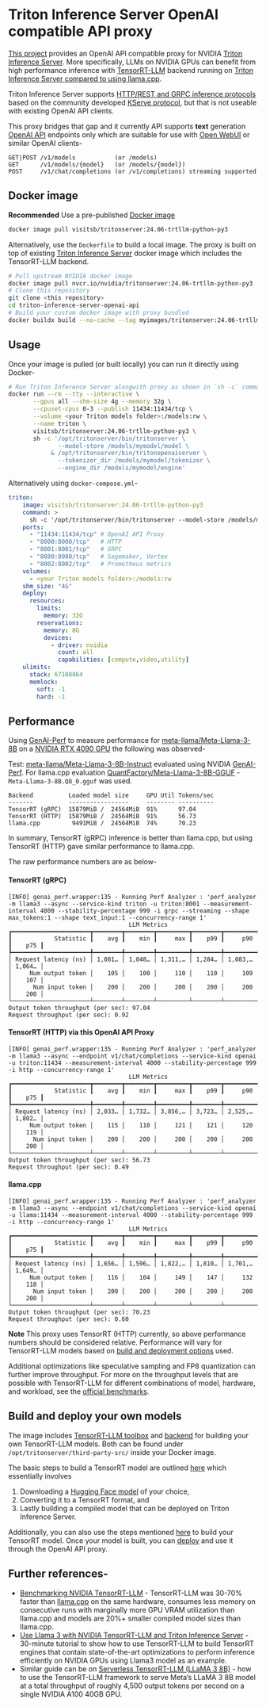 # Triton Inference Server OpenAI compatible API proxy
[This project](https://github.com/visitsb/triton-inference-server-openai-api) provides an OpenAI API compatible proxy for NVIDIA [Triton Inference Server](https://www.nvidia.com/en-us/ai-data-science/products/triton-inference-server/). More specifically, LLMs on NVIDIA GPUs can benefit from high performance inference with [TensorRT-LLM](https://developer.nvidia.com/tensorrt#inference) backend running on [Triton Inference Server compared to using llama.cpp](https://jan.ai/post/benchmarking-nvidia-tensorrt-llm#key-findings).

Triton Inference Server supports [HTTP/REST and GRPC inference protocols](https://github.com/triton-inference-server/server/blob/main/docs/customization_guide/inference_protocols.md) based on the community developed [KServe protocol](https://github.com/kserve/kserve/tree/master/docs/predict-api/v2), but that is not useable with existing OpenAI API clients.

This proxy bridges that gap and it currently API supports **text** generation [OpenAI API](https://platform.openai.com/docs/api-reference/introduction) endpoints only which are suitable for use with [Open WebUI](https://docs.openwebui.com/) or similar OpenAI clients-
```text
GET|POST /v1/models           (or /models)
GET      /v1/models/{model}   (or /models/{model})
POST     /v1/chat/completions (or /v1/completions) streaming supported
```

## Docker image
**Recommended** Use a pre-published [Docker image](https://hub.docker.com/r/visitsb/tritonserver)
```bash
docker image pull visitsb/tritonserver:24.06-trtllm-python-py3
```

Alternatively, use the `Dockerfile` to build a local image. The proxy is built on top of existing [Triton Inference Server](https://catalog.ngc.nvidia.com/orgs/nvidia/containers/tritonserver) docker image which includes the TensorRT-LLM backend.

```bash
# Pull upstream NVIDIA docker image
docker image pull nvcr.io/nvidia/tritonserver:24.06-trtllm-python-py3
# Clone this repository
git clone <this repository>
cd triton-inference-server-openai-api
# Build your custom docker image with proxy bundled
docker buildx build --no-cache --tag myimages/tritonserver:24.06-trtllm-python-py3 .
```

## Usage
Once your image is pulled (or built locally) you can run it directly using Docker-
```bash
# Run Triton Inference Server alongwith proxy as shoen in `sh -c` command
docker run --rm --tty --interactive \
       --gpus all --shm-size 4g --memory 32g \
       --cpuset-cpus 0-3 --publish 11434:11434/tcp \
       --volume <your Triton models folder>:/models:rw \
       --name triton \
       visitsb/tritonserver:24.06-trtllm-python-py3 \
       sh -c '/opt/tritonserver/bin/tritonserver \
              --model-store /models/mymodel/model \
            & /opt/tritonserver/bin/tritonopenaiserver \
              --tokenizer_dir /models/mymodel/tokenizer \
              --engine_dir /models/mymodel/engine'
```

Alternatively using `docker-compose.yml`-
```yaml
triton:
    image: visitsb/tritonserver:24.06-trtllm-python-py3
    command: >
      sh -c '/opt/tritonserver/bin/tritonserver --model-store /models/mymodel/model & /opt/tritonserver/bin/tritonopenaiserver --tokenizer_dir /models/mymodel/tokenizer --engine_dir /models/mymodel/engine'
    ports:
      - "11434:11434/tcp" # OpenAI API Proxy
      - "8000:8000/tcp"   # HTTP
      - "8001:8001/tcp"   # GRPC
      - "8080:8080/tcp"   # Sagemaker, Vertex
      - "8002:8002/tcp"   # Prometheus metrics
    volumes:
      - <your Triton models folder>:/models:rw
    shm_size: "4G"
    deploy:
      resources:
        limits:
          memory: 32G
        reservations:
          memory: 8G
          devices: 
            - driver: nvidia
              count: all
              capabilities: [compute,video,utility]
    ulimits:
      stack: 67108864
      memlock:
        soft: -1
        hard: -1
```

## Performance
Using [GenAI-Perf](https://github.com/triton-inference-server/client/tree/main/src/c%2B%2B/perf_analyzer/genai-perf) to measure performance for [meta-llama/Meta-Llama-3-8B](https://huggingface.co/meta-llama/Meta-Llama-3-8B) on a [NVIDIA RTX 4090 GPU](https://www.nvidia.com/en-us/geforce/graphics-cards/40-series/rtx-4090/) the following was observed-

Test: [meta-llama/Meta-Llama-3-8B-Instruct](https://huggingface.co/meta-llama/Meta-Llama-3-8B-Instruct) evaluated using NVIDIA [GenAI-Perf](https://docs.nvidia.com/deeplearning/triton-inference-server/user-guide/docs/client/src/c%2B%2B/perf_analyzer/genai-perf/docs/tutorial.html#openai-chat-completions-api). For llama.cpp evaluation [QuantFactory/Meta-Llama-3-8B-GGUF](https://huggingface.co/QuantFactory/Meta-Llama-3-8B-GGUF) - `Meta-Llama-3-8B.Q8_0.gguf` was used.

```text
Backend          Loaded model size     GPU Util Tokens/sec
-------          -----------------     -------- ----------
TensorRT (gRPC)  15879MiB /  24564MiB  91%      97.04
TensorRT (HTTP)  15879MiB /  24564MiB  91%      56.73 
llama.cpp         9491MiB /  24564MiB  74%      70.23
```

In summary, TensorRT (gRPC) inference is better than llama.cpp, but using TensorRT (HTTP) gave similar performance to llama.cpp.

The raw performance numbers are as below-
#### TensorRT (gRPC)
```text
[INFO] genai_perf.wrapper:135 - Running Perf Analyzer : 'perf_analyzer -m llama3 --async --service-kind triton -u triton:8001 --measurement-interval 4000 --stability-percentage 999 -i grpc --streaming --shape max_tokens:1 --shape text_input:1 --concurrency-range 1'
                                  LLM Metrics                                   
┏━━━━━━━━━━━━━━━━━━━━━━┳━━━━━━━━┳━━━━━━━━┳━━━━━━━━━┳━━━━━━━━┳━━━━━━━━━┳━━━━━━━━┓
┃            Statistic ┃    avg ┃    min ┃     max ┃    p99 ┃     p90 ┃    p75 ┃
┡━━━━━━━━━━━━━━━━━━━━━━╇━━━━━━━━╇━━━━━━━━╇━━━━━━━━━╇━━━━━━━━╇━━━━━━━━━╇━━━━━━━━┩
│ Request latency (ns) │ 1,081… │ 1,048… │ 1,311,… │ 1,284… │ 1,083,… │ 1,064… │
│     Num output token │    105 │    100 │     110 │    110 │     109 │    107 │
│      Num input token │    200 │    200 │     200 │    200 │     200 │    200 │
└──────────────────────┴────────┴────────┴─────────┴────────┴─────────┴────────┘
Output token throughput (per sec): 97.04
Request throughput (per sec): 0.92
```

#### TensorRT (HTTP) via this OpenAI API Proxy
```text
[INFO] genai_perf.wrapper:135 - Running Perf Analyzer : 'perf_analyzer -m llama3 --async --endpoint v1/chat/completions --service-kind openai -u triton:11434 --measurement-interval 4000 --stability-percentage 999 -i http --concurrency-range 1'
                                  LLM Metrics                                   
┏━━━━━━━━━━━━━━━━━━━━━━┳━━━━━━━━┳━━━━━━━━┳━━━━━━━━━┳━━━━━━━━┳━━━━━━━━━┳━━━━━━━━┓
┃            Statistic ┃    avg ┃    min ┃     max ┃    p99 ┃     p90 ┃    p75 ┃
┡━━━━━━━━━━━━━━━━━━━━━━╇━━━━━━━━╇━━━━━━━━╇━━━━━━━━━╇━━━━━━━━╇━━━━━━━━━╇━━━━━━━━┩
│ Request latency (ns) │ 2,033… │ 1,732… │ 3,856,… │ 3,723… │ 2,525,… │ 1,802… │
│     Num output token │    115 │    110 │     121 │    121 │     120 │    119 │
│      Num input token │    200 │    200 │     200 │    200 │     200 │    200 │
└──────────────────────┴────────┴────────┴─────────┴────────┴─────────┴────────┘
Output token throughput (per sec): 56.73
Request throughput (per sec): 0.49
```

#### llama.cpp
```text
[INFO] genai_perf.wrapper:135 - Running Perf Analyzer : 'perf_analyzer -m llama3 --async --endpoint v1/chat/completions --service-kind openai -u llama:11434 --measurement-interval 4000 --stability-percentage 999 -i http --concurrency-range 1'
                                  LLM Metrics                                   
┏━━━━━━━━━━━━━━━━━━━━━━┳━━━━━━━━┳━━━━━━━━┳━━━━━━━━━┳━━━━━━━━┳━━━━━━━━━┳━━━━━━━━┓
┃            Statistic ┃    avg ┃    min ┃     max ┃    p99 ┃     p90 ┃    p75 ┃
┡━━━━━━━━━━━━━━━━━━━━━━╇━━━━━━━━╇━━━━━━━━╇━━━━━━━━━╇━━━━━━━━╇━━━━━━━━━╇━━━━━━━━┩
│ Request latency (ns) │ 1,656… │ 1,596… │ 1,822,… │ 1,810… │ 1,701,… │ 1,649… │
│     Num output token │    116 │    104 │     149 │    147 │     132 │    118 │
│      Num input token │    200 │    200 │     200 │    200 │     200 │    200 │
└──────────────────────┴────────┴────────┴─────────┴────────┴─────────┴────────┘
Output token throughput (per sec): 70.23
Request throughput (per sec): 0.60
```

**Note** This proxy uses TensorRT (HTTP) currently, so above performance numbers should be considered relative. Performance will vary for TensorRT-LLM models based on [build and deployment options](https://github.com/triton-inference-server/tensorrtllm_backend?tab=readme-ov-file#using-the-tensorrt-llm-backend) used.

Additional optimizations like speculative sampling and FP8 quantization can further improve throughput. For more on the throughput levels that are possible with TensorRT-LLM for different combinations of model, hardware, and workload, see the [official benchmarks](https://github.com/NVIDIA/TensorRT-LLM/blob/main/docs/source/performance/perf-overview.md).

## Build and deploy your own models
The image includes [TensorRT-LLM toolbox](https://github.com/NVIDIA/TensorRT-LLM.git) and [backend](https://github.com/triton-inference-server/tensorrtllm_backend.git) for building your own TensorRT-LLM models. Both can be found under `/opt/tritonserver/third-party-src/` inside your Docker image.

The basic steps to build a TensorRT model are outlined [here](https://github.com/triton-inference-server/tensorrtllm_backend?tab=readme-ov-file#using-the-tensorrt-llm-backend) which essentially involves
1. Downloading a [Hugging Face model](https://huggingface.co/models) of your choice, 
2. Converting it to a TensorRT format, and 
3. Lastly building a compiled model that can be deployed on Triton Inference Server. 

Additionally, you can also use the steps mentioned [here](https://nvidia.github.io/TensorRT-LLM/quick-start-guide.html#retrieve-the-model-weights) to build your TensorRT model. Once your model is built, you can [deploy](https://nvidia.github.io/TensorRT-LLM/quick-start-guide.html#deploy-with-triton-inference-server) and use it through the OpenAI API proxy.

## Further references-
 - [Benchmarking NVIDIA TensorRT-LLM](https://jan.ai/post/benchmarking-nvidia-tensorrt-llm) - TensorRT-LLM was 30-70% faster than [llama.cpp](https://github.com/ggerganov/llama.cpp) on the same hardware, consumes less memory on consecutive runs with marginally more GPU VRAM utilization than llama.cpp and models are 20%+ smaller compiled model sizes than llama.cpp.
 - [Use Llama 3 with NVIDIA TensorRT-LLM and Triton Inference Server](https://docs.lxp.lu/howto/llama3-triton/) - 30-minute tutorial to show how to use TensorRT-LLM to build TensorRT engines that contain state-of-the-art optimizations to perform inference efficiently on NVIDIA GPUs using Llama3 model as an example. 
 - Similar guide can be on [Serverless TensorRT-LLM (LLaMA 3 8B)](https://modal.com/docs/examples/trtllm_llama) - how to use the TensorRT-LLM framework to serve Meta’s LLaMA 3 8B model at a total throughput of roughly 4,500 output tokens per second on a single NVIDIA A100 40GB GPU.